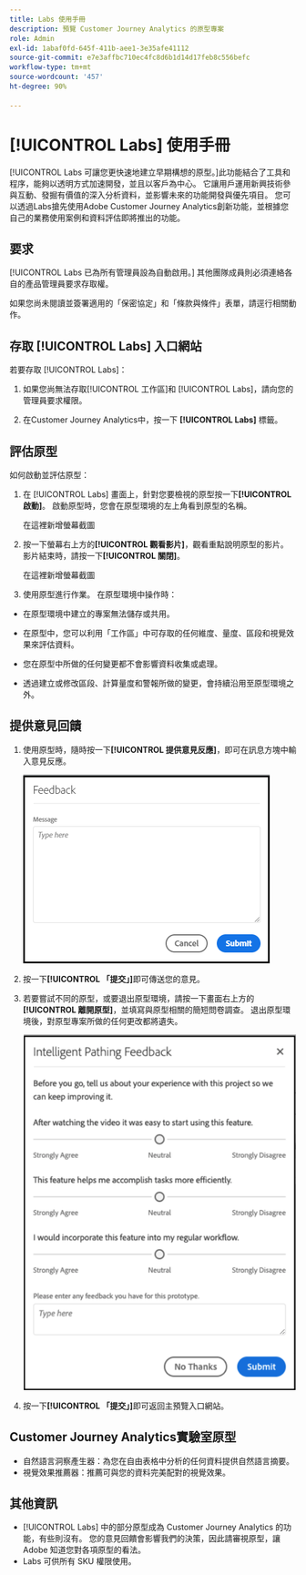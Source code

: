 ```yaml
---
title: Labs 使用手冊
description: 預覽 Customer Journey Analytics 的原型專案
role: Admin
exl-id: 1abaf0fd-645f-411b-aee1-3e35afe41112
source-git-commit: e7e3affbc710ec4fc8d6b1d14d17feb8c556befc
workflow-type: tm+mt
source-wordcount: '457'
ht-degree: 90%

---
```


# [!UICONTROL Labs] 使用手冊

[!UICONTROL Labs 可讓您更快速地建立早期構想的原型。]此功能結合了工具和程序，能夠以透明方式加速開發，並且以客戶為中心。 它讓用戶運用新興技術參與互動、發掘有價值的深入分析資料，並影響未來的功能開發與優先項目。 您可以透過Labs搶先使用Adobe Customer Journey Analytics創新功能，並根據您自己的業務使用案例和資料評估即將推出的功能。

## 要求

[!UICONTROL Labs 已為所有管理員設為自動啟用。] 其他團隊成員則必須連絡各自的產品管理員要求存取權。

如果您尚未閱讀並簽署適用的「保密協定」和「條款與條件」表單，請逕行相關動作。

## 存取 [!UICONTROL Labs] 入口網站

若要存取 [!UICONTROL Labs]：

1. 如果您尚無法存取[!UICONTROL 工作區]和 [!UICONTROL Labs]，請向您的管理員要求權限。

1. 在Customer Journey Analytics中，按一下 **[!UICONTROL Labs]** 標籤。

## 評估原型

如何啟動並評估原型：

1. 在 [!UICONTROL Labs] 畫面上，針對您要檢視的原型按一下&#x200B;**[!UICONTROL 啟動]**。 啟動原型時，您會在原型環境的左上角看到原型的名稱。

   在這裡新增螢幕截圖

1. 按一下螢幕右上方的&#x200B;**[!UICONTROL 觀看影片]**，觀看重點說明原型的影片。 影片結束時，請按一下&#x200B;**[!UICONTROL 關閉]**。

   在這裡新增螢幕截圖

1. 使用原型進行作業。 在原型環境中操作時：

* 在原型環境中建立的專案無法儲存或共用。

* 在原型中，您可以利用「工作區」中可存取的任何維度、量度、區段和視覺效果來評估資料。

* 您在原型中所做的任何變更都不會影響資料收集或處理。

* 透過建立或修改區段、計算量度和警報所做的變更，會持續沿用至原型環境之外。

## 提供意見回饋

1. 使用原型時，隨時按一下&#x200B;**[!UICONTROL 提供意見反應]**，即可在訊息方塊中輸入意見反應。

   ![feedback_box](assets/give_feedback.png)

1. 按一下&#x200B;**[!UICONTROL 「提交」]**&#x200B;即可傳送您的意見。

1. 若要嘗試不同的原型，或要退出原型環境，請按一下畫面右上方的&#x200B;**[!UICONTROL 離開原型]**，並填寫與原型相關的簡短問卷調查。 退出原型環境後，對原型專案所做的任何更改都將遺失。

   ![新的意見回饋方塊](assets/short-survey.png)

1. 按一下&#x200B;**[!UICONTROL 「提交」]**&#x200B;即可返回主預覽入口網站。

## Customer Journey Analytics實驗室原型

* 自然語言洞察產生器：為您在自由表格中分析的任何資料提供自然語言摘要。
* 視覺效果推薦器：推薦可與您的資料完美配對的視覺效果。

## 其他資訊

* [!UICONTROL Labs] 中的部分原型成為 Customer Journey Analytics 的功能，有些則沒有。 您的意見回饋會影響我們的決策，因此請審視原型，讓 Adobe 知道您對各項原型的看法。
* Labs 可供所有 SKU 權限使用。
